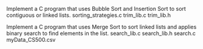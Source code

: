 Implement a C program that uses Bubble Sort and Insertion Sort to sort contiguous or linked lists.
sorting_strategies.c trim_lib.c trim_lib.h

Implement a C program that uses Merge Sort to sort linked lists and applies binary search to find elements in the list.
search_lib.c search_lib.h search.c myData_CS500.csv 



